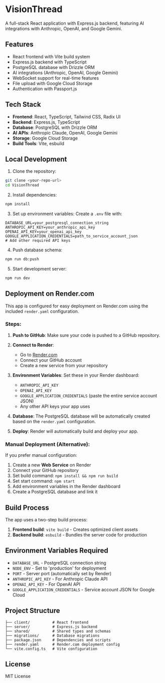# VisionThread

A full-stack React application with Express.js backend, featuring AI integrations with Anthropic, OpenAI, and Google Gemini.

## Features

- React frontend with Vite build system
- Express.js backend with TypeScript
- PostgreSQL database with Drizzle ORM
- AI integrations (Anthropic, OpenAI, Google Gemini)
- WebSocket support for real-time features
- File upload with Google Cloud Storage
- Authentication with Passport.js

## Tech Stack

- **Frontend**: React, TypeScript, Tailwind CSS, Radix UI
- **Backend**: Express.js, TypeScript
- **Database**: PostgreSQL with Drizzle ORM
- **AI APIs**: Anthropic Claude, OpenAI, Google Gemini
- **Storage**: Google Cloud Storage
- **Build Tools**: Vite, esbuild

## Local Development

1. Clone the repository:
```bash
git clone <your-repo-url>
cd VisionThread
```

2. Install dependencies:
```bash
npm install
```

3. Set up environment variables:
Create a `.env` file with:
```env
DATABASE_URL=your_postgresql_connection_string
ANTHROPIC_API_KEY=your_anthropic_api_key
OPENAI_API_KEY=your_openai_api_key
GOOGLE_APPLICATION_CREDENTIALS=path_to_service_account_json
# Add other required API keys
```

4. Push database schema:
```bash
npm run db:push
```

5. Start development server:
```bash
npm run dev
```

## Deployment on Render.com

This app is configured for easy deployment on Render.com using the included `render.yaml` configuration.

### Steps:

1. **Push to GitHub**: Make sure your code is pushed to a GitHub repository.

2. **Connect to Render**: 
   - Go to [Render.com](https://render.com)
   - Connect your GitHub account
   - Create a new service from your repository

3. **Environment Variables**: Set these in your Render dashboard:
   - `ANTHROPIC_API_KEY`
   - `OPENAI_API_KEY`
   - `GOOGLE_APPLICATION_CREDENTIALS` (paste the entire service account JSON)
   - Any other API keys your app uses

4. **Database**: The PostgreSQL database will be automatically created based on the `render.yaml` configuration.

5. **Deploy**: Render will automatically build and deploy your app.

### Manual Deployment (Alternative):

If you prefer manual configuration:

1. Create a new **Web Service** on Render
2. Connect your GitHub repository
3. Set build command: `npm install && npm run build`
4. Set start command: `npm start`
5. Add environment variables in the Render dashboard
6. Create a PostgreSQL database and link it

## Build Process

The app uses a two-step build process:
1. **Frontend build**: `vite build` - Creates optimized client assets
2. **Backend build**: `esbuild` - Bundles the server code for production

## Environment Variables Required

- `DATABASE_URL` - PostgreSQL connection string
- `NODE_ENV` - Set to 'production' for deployment
- `PORT` - Server port (automatically set by Render)
- `ANTHROPIC_API_KEY` - For Anthropic Claude API
- `OPENAI_API_KEY` - For OpenAI API
- `GOOGLE_APPLICATION_CREDENTIALS` - Service account JSON for Google Cloud

## Project Structure

```
├── client/          # React frontend
├── server/          # Express.js backend
├── shared/          # Shared types and schemas
├── migrations/      # Database migrations
├── package.json     # Dependencies and scripts
├── render.yaml      # Render.com deployment config
└── vite.config.ts   # Vite configuration
```

## License

MIT License
